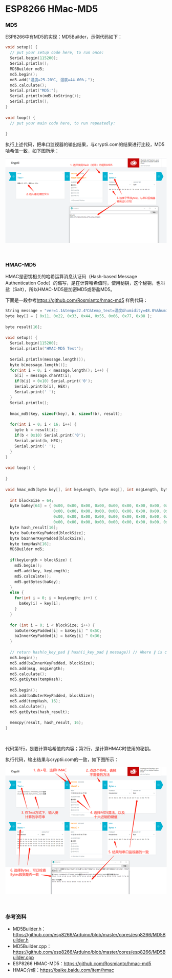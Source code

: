 # ESP8266 HMac-MD5

### MD5

ESP8266中有MD5的实现：MD5Builder，示例代码如下：

```c++
void setup() {
  // put your setup code here, to run once:
  Serial.begin(115200);
  Serial.println();
  MD5Builder md5;
  md5.begin();
  md5.add("温度=25.20℃, 湿度=44.00%；");
  md5.calculate();
  Serial.print("MD5:");
  Serial.println(md5.toString());
  Serial.println();
}

void loop() {
  // put your main code here, to run repeatedly:

}
```

执行上述代码，把串口监视器的输出结果，与cryptii.com的结果进行比较，MD5哈希值一致，如下图所示：

![ESP8266-MD5-Cryptii-compare](images/hmac/ESP8266-MD5-Cryptii-compare.png)

<br/>

### HMAC-MD5

HMAC是密钥相关的哈希运算消息认证码（Hash-based Message Authentication Code）的缩写，是在计算哈希值时，使用秘钥，这个秘钥，也叫盐（Salt），所以HMAC-MD5是加密MD5或带盐MD5。

下面是一段参考​https://github.com/Rosmianto/hmac-md5 样例代码：

```c++
String message = "ver=1.1&temp=22.4℃&temp_text=温度&humidity=48.0%&humidity_text=湿度";
byte key[] = { 0x11, 0x22, 0x33, 0x44, 0x55, 0x66, 0x77, 0x88 };

byte result[16];

void setup() {
  Serial.begin(115200);
  Serial.println("HMAC-MD5 Test");

  Serial.println(message.length());
  byte b[message.length()];
  for(int i = 0; i < message.length(); i++) {
    b[i] = message.charAt(i);
    if(b[i] < 0x10) Serial.print('0');
    Serial.print(b[i], HEX);
    Serial.print(' ');
  }
  Serial.println();
  
  hmac_md5(key, sizeof(key), b, sizeof(b), result);

  for(int i = 0; i < 16; i++) {
    byte b = result[i];
    if(b < 0x10) Serial.print('0');
    Serial.print(b, HEX);
    Serial.print(' ');
  }
}

void loop() {

}

void hmac_md5(byte key[], int keyLength, byte msg[], int msgLength, byte result[]) {

  int blockSize = 64;
  byte baKey[64] = { 0x00, 0x00, 0x00, 0x00, 0x00, 0x00, 0x00, 0x00, 0x00, 0x00, 0x00, 0x00, 0x00, 0x00, 0x00, 0x00, 
                     0x00, 0x00, 0x00, 0x00, 0x00, 0x00, 0x00, 0x00, 0x00, 0x00, 0x00, 0x00, 0x00, 0x00, 0x00, 0x00, 
                     0x00, 0x00, 0x00, 0x00, 0x00, 0x00, 0x00, 0x00, 0x00, 0x00, 0x00, 0x00, 0x00, 0x00, 0x00, 0x00,
                     0x00, 0x00, 0x00, 0x00, 0x00, 0x00, 0x00, 0x00, 0x00, 0x00, 0x00, 0x00, 0x00, 0x00, 0x00, 0x00 };
  byte hash_result[16];
  byte baOuterKeyPadded[blockSize];
  byte baInnerKeyPadded[blockSize];
  byte tempHash[16];
  MD5Builder md5;

  if(keyLength > blockSize) {
    md5.begin();
    md5.add(key, keyLength);
    md5.calculate();
    md5.getBytes(baKey);
  }
  else {
    for(int i = 0; i < keyLength; i++) {
      baKey[i] = key[i];
    }
  }

  for (int i = 0; i < blockSize; i++) {
    baOuterKeyPadded[i] = baKey[i] ^ 0x5C;
    baInnerKeyPadded[i] = baKey[i] ^ 0x36;
  }

  // return hash(o_key_pad ∥ hash(i_key_pad ∥ message)) // Where ∥ is concatenation
  md5.begin();
  md5.add(baInnerKeyPadded, blockSize);
  md5.add(msg, msgLength);
  md5.calculate();
  md5.getBytes(tempHash);

  md5.begin();
  md5.add(baOuterKeyPadded, blockSize);
  md5.add(tempHash, 16);
  md5.calculate();
  md5.getBytes(hash_result);

  memcpy(result, hash_result, 16);
}
```

<br/>

代码第1行，是要计算哈希值的内容；第2行，是计算HMAC时使用的秘钥。

执行代码，输出结果与cryptii.com的一致，如下图所示：

![ESP8266-HMAC-MD5-Cryptii-compare](images/hmac/ESP8266-HMAC-MD5-Cryptii-compare.png) 

<br/>

### 参考资料

* MD5Builder.h：https://github.com/esp8266/Arduino/blob/master/cores/esp8266/MD5Builder.h
* MD5Builder.cpp：https://github.com/esp8266/Arduino/blob/master/cores/esp8266/MD5Builder.cpp 
* ESP8266 HMAC-MD5：https://github.com/Rosmianto/hmac-md5
* HMAC介绍：https://baike.baidu.com/item/hmac


